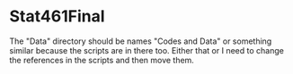 # Stat461Final

The "Data" directory should be names "Codes and Data" or something similar because the scripts are in there too. 
Either that or I need to change the references in the scripts and then move them.
